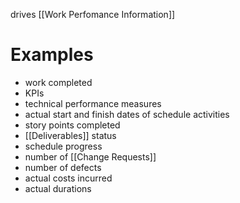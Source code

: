 drives [[Work Perfomance Information]]

# Examples
- work completed
- KPIs
- technical performance measures
- actual start and finish dates of schedule activities
- story points completed
- [[Deliverables]] status
- schedule progress
- number of [[Change Requests]]
- number of defects
- actual costs incurred
- actual durations